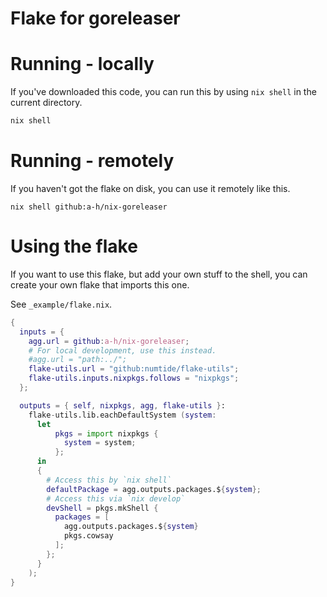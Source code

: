 # Flake for goreleaser

# Running - locally

If you've downloaded this code, you can run this by using `nix shell` in the current directory.

```sh
nix shell
```

# Running - remotely

If you haven't got the flake on disk, you can use it remotely like this.

```
nix shell github:a-h/nix-goreleaser
```

# Using the flake

If you want to use this flake, but add your own stuff to the shell, you can create your own flake that imports this one.

See `_example/flake.nix`.

```nix
{
  inputs = {
    agg.url = github:a-h/nix-goreleaser;
    # For local development, use this instead.
    #agg.url = "path:../";
    flake-utils.url = "github:numtide/flake-utils";
    flake-utils.inputs.nixpkgs.follows = "nixpkgs";
  };

  outputs = { self, nixpkgs, agg, flake-utils }:
    flake-utils.lib.eachDefaultSystem (system:
      let
          pkgs = import nixpkgs {
            system = system;
          };
      in
      {
        # Access this by `nix shell`
        defaultPackage = agg.outputs.packages.${system};
        # Access this via `nix develop`
        devShell = pkgs.mkShell {
          packages = [
            agg.outputs.packages.${system}
            pkgs.cowsay
          ];
        };
      }
    );
}
```
